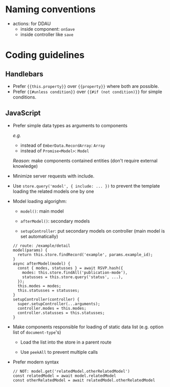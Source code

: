 # Naming conventions
- actions: for DDAU
  - inside component: `onSave`
  - inside controller like `save`

# Coding guidelines
## Handlebars
- Prefer `{{this.property}}` over `{{property}}` where both are possible.
- Prefer `{{#unless condition}}` over `{{#if (not condition)}}` for simple conditions.

## JavaScript
- Prefer simple data types as arguments to components
  
  *e.g.*
  - instead of `EmberData.RecordArray`: `Array`
  - instead of `Promise<Model>`: `Model`
  
  *Reason*: make components contained entities (don't require external knowledge)

- Minimize server requests with include.
- Use `store.query('model', { include: ... })` to prevent the template loading the related models one by one

- Model loading algorighm:
  
  - `model()`: main model

  - `afterModel()`: secondary models

  - `setupController`: put secondary models on controller (main model is set automatically)

  ```
  // route: /example/detail
  model(params) {
    return this.store.findRecord('example', params.example_id);
  }
  async afterModel(model) {
    const { modes, statusses } = await RSVP.hash({
      modes: this.store.findAll('publication-mode'),
      statusses = this.store.query('status', ...),
    });
    this.modes = modes;
    this.statusses = statusses;
  }
  setupController(controller) {
    super.setupController(...arguments);
    controller.modes = this.modes;
    controller.statusses = this.statusses;
  }
  ```

- Make components responsible for loading of static data list (e.g. option list of `document-type`'s)
  
  - Load the list into the store in a parent route

  - Use `peekAll` to prevent multiple calls

- Prefer modern syntax
  ```
  // NOT: model.get('relatedModel.otherRelatedModel')
  const relatedModel = await model.relatedModel
  const otherRelatedModel = await relatedModel.otherRelatedModel
  ```